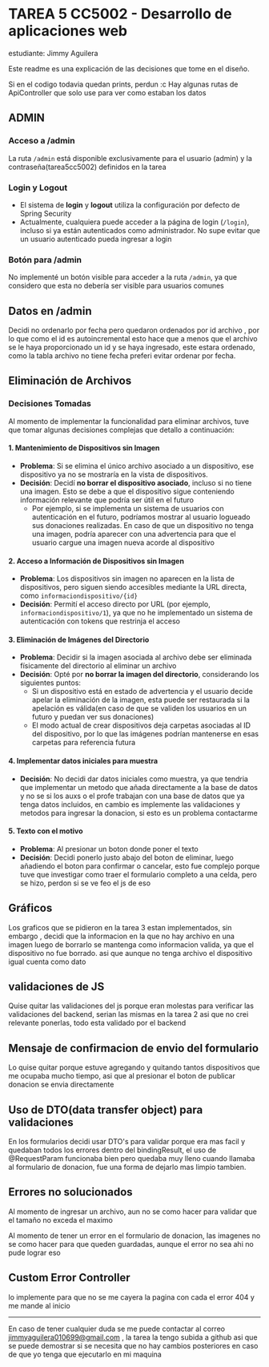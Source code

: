 # TAREA 5 CC5002 - Desarrollo de aplicaciones web

estudiante: Jimmy Aguilera

Este readme es una explicación de las decisiones que tome en el diseño.

Si en el codigo todavia quedan prints, perdun :c
Hay algunas rutas de ApiController que solo use para ver como estaban los datos

## ADMIN

### Acceso a /admin

La ruta `/admin` está disponible exclusivamente para el usuario (admin) y la contraseña(tarea5cc5002) definidos en la tarea

### Login y Logout

- El sistema de **login** y **logout** utiliza la configuración por defecto de Spring Security
- Actualmente, cualquiera puede acceder a la página de login (`/login`), incluso si ya están autenticados como administrador. No supe evitar que un usuario autenticado pueda ingresar a login

### Botón para /admin

No implementé un botón visible para acceder a la ruta `/admin`, ya que considero que esta no debería ser visible para usuarios comunes

## Datos en /admin

Decidi no ordenarlo por fecha pero quedaron ordenados por id archivo , por lo que como el id es autoincremental esto hace que a menos que el archivo se le haya proporcionado un id y se haya ingresado, este estara ordenado, como la tabla archivo no tiene fecha preferi evitar ordenar por fecha.


## Eliminación de Archivos

### Decisiones Tomadas

Al momento de implementar la funcionalidad para eliminar archivos, tuve que tomar algunas decisiones complejas que detallo a continuación:

#### 1. Mantenimiento de Dispositivos sin Imagen
- **Problema**: Si se elimina el único archivo asociado a un dispositivo, ese dispositivo ya no se mostraría en la vista de dispositivos.
- **Decisión**: Decidí **no borrar el dispositivo asociado**, incluso si no tiene una imagen. Esto se debe a que el dispositivo sigue conteniendo información relevante que podría ser útil en el futuro
  - Por ejemplo, si se implementa un sistema de usuarios con autenticación en el futuro, podríamos mostrar al usuario logueado sus donaciones realizadas. En caso de que un dispositivo no tenga una imagen, podría aparecer con una advertencia para que el usuario cargue una imagen nueva acorde al dispositivo

#### 2. Acceso a Información de Dispositivos sin Imagen
- **Problema**: Los dispositivos sin imagen no aparecen en la lista de dispositivos, pero siguen siendo accesibles mediante la URL directa, como `informaciondispositivo/{id}`
- **Decisión**: Permití el acceso directo por URL (por ejemplo, `informaciondispositivo/1`), ya que no he implementado un sistema de autenticación con tokens que restrinja el acceso

#### 3. Eliminación de Imágenes del Directorio
- **Problema**: Decidir si la imagen asociada al archivo debe ser eliminada físicamente del directorio al eliminar un archivo
- **Decisión**: Opté por **no borrar la imagen del directorio**, considerando los siguientes puntos:
  - Si un dispositivo está en estado de advertencia y el usuario decide apelar la eliminación de la imagen, esta puede ser restaurada si la apelación es válida(en caso de que se validen los usuarios en un futuro y puedan ver sus donaciones)
  - El modo actual de crear dispositivos deja carpetas asociadas al ID del dispositivo, por lo que las imágenes podrían mantenerse en esas carpetas para referencia futura

#### 4. Implementar datos iniciales para muestra
- **Decisión**: No decidi dar datos iniciales como muestra, ya que tendria que implementar un metodo que añada directamente a la base de datos y no se si los auxs o el profe trabajan con una base de datos que ya tenga datos incluidos, en cambio es implemente las validaciones y metodos para ingresar la donacion, si esto es un problema contactarme

#### 5. Texto con el motivo
- **Problema**: Al presionar un boton donde poner el texto
- **Decisión**: Decidi ponerlo justo abajo del boton de eliminar, luego añadiendo el boton para confirmar o cancelar, esto fue complejo porque tuve que investigar como traer el formulario completo a una celda, pero se hizo, perdon si se ve feo el js de eso

## Gráficos

Los graficos que se pidieron en la tarea 3 estan implementados, sin embargo , decidi que la informacion en la que no hay archivo en una imagen luego de borrarlo se mantenga como informacion valida, ya que el dispositivo no fue borrado. asi que aunque no tenga archivo el dispositivo igual cuenta como dato

## validaciones de JS

Quise quitar las validaciones del js porque eran molestas para verificar las validaciones del backend, serian las mismas en la tarea 2 asi que no crei relevante ponerlas, todo esta validado por el backend

## Mensaje de confirmacion de envio del formulario

Lo quise quitar porque estuve agregando y quitando tantos dispositivos que me ocupaba mucho tiempo, asi que al presionar el boton de publicar donacion se envia directamente 

## Uso de DTO(data transfer object) para validaciones

En los formularios decidi usar DTO's para validar porque era mas facil y quedaban todos los errores dentro del bindingResult, el uso de @RequestParam funcionaba bien pero quedaba muy lleno cuando llamaba al formulario de donacion, fue una forma de dejarlo mas limpio tambien. 

## Errores no solucionados

Al momento de ingresar un archivo, aun no se como hacer para validar que el tamaño no exceda el maximo

Al momento de tener un error en el formulario de donacion, las imagenes no se como hacer para que queden guardadas, aunque el error no sea ahi no pude lograr eso

## Custom Error Controller

lo implemente para que no se me cayera la pagina con cada el error 404 y me mande al inicio


---



En caso de tener cualquier duda se me puede contactar al correo jimmyaguilera010699@gmail.com , la tarea la tengo subida a github asi que se puede demostrar si se necesita que no hay cambios posteriores en caso de que yo tenga que ejecutarlo en mi maquina
